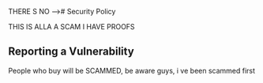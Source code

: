 THERE S NO --># Security Policy

THIS IS ALLA A SCAM
I HAVE PROOFS

## Reporting a Vulnerability

People who buy will be SCAMMED, be aware guys, 
i ve been scammed first
